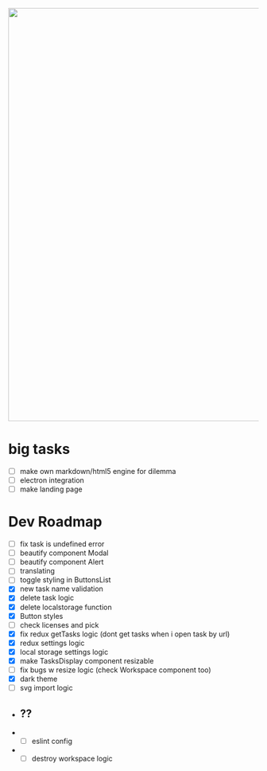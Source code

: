 <img id="img" style="width: 830px; margin: 0 auto;" src="https://i.imgur.com/kZM8f17.png"></img>

# big tasks

- [ ] make own markdown/html5 engine for dilemma
- [ ] electron integration
- [ ] make landing page

# Dev Roadmap

- [ ] fix task is undefined error
- [ ] beautify component Modal
- [ ] beautify component Alert
- [ ] translating
- [ ] toggle styling in ButtonsList
- [x] new task name validation
- [x] delete task logic
- [x] delete localstorage function
- [x] Button styles
- [ ] check licenses and pick
- [x] fix redux getTasks logic (dont get tasks when i open task by url)
- [x] redux settings logic
- [x] local storage settings logic
- [x] make TasksDisplay component resizable
- [ ] fix bugs w resize logic (check Workspace component too)
- [x] dark theme
- [ ] svg import logic

- ## ??

- - [ ] eslint config
- - [ ] destroy workspace logic
